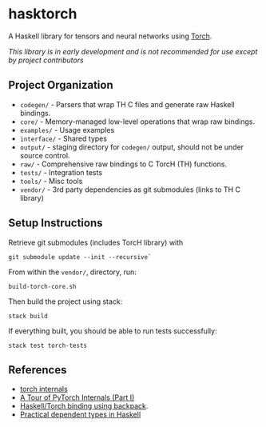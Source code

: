 # hasktorch

A Haskell library for tensors and neural networks using
[Torch](https://github.com/torch/torch7).

*This library is in early development and is not recommended for use except by
project contributors*

## Project Organization

- `codegen/` - Parsers that wrap TH C files and generate raw Haskell bindings.
- `core/` - Memory-managed low-level operations that wrap raw bindings.
- `examples/` - Usage examples
- `interface/` - Shared types
- `output/` - staging directory for `codegen/` output, should not be under
  source control.
- `raw/` - Comprehensive raw bindings to C TorcH (TH) functions.
- `tests/` - Integration tests
- `tools/` - Misc tools
- `vendor/` - 3rd party dependencies as git submodules (links to TH C library)

## Setup Instructions

Retrieve git submodules (includes TorcH library) with

```
git submodule update --init --recursive`
```

From within the `vendor/`, directory, run:

```
build-torch-core.sh
```

Then build the project using stack:

```
stack build
```

If everything built, you should be able to run tests successfully:

```
stack test torch-tests
```

## References

- [torch internals](https://apaszke.github.io/torch-internals.html) 
- [A Tour of PyTorch Internals (Part I)](http://pytorch.org/2017/05/11/Internals.html)
- [Haskell/Torch binding using backpack](http://blog.ezyang.com/2017/08/backpack-for-deep-learning/).
- [Practical dependent types in Haskell](https://blog.jle.im/entry/practical-dependent-types-in-haskell-1.html)


